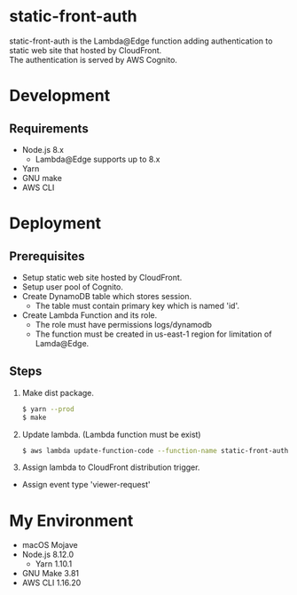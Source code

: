 static-front-auth
===

static-front-auth is the Lambda@Edge function adding authentication to static web site that hosted by CloudFront.  
The authentication is served by AWS Cognito.

# Development

## Requirements

* Node.js 8.x
  * Lambda@Edge supports up to 8.x
* Yarn
* GNU make
* AWS CLI

# Deployment

## Prerequisites

* Setup static web site hosted by CloudFront.
* Setup user pool of Cognito.
* Create DynamoDB table which stores session.
  * The table must contain primary key which is named 'id'.
* Create Lambda Function and its role.
  * The role must have permissions logs/dynamodb
  * The function must be created in us-east-1 region for limitation of Lamda@Edge.

## Steps

1. Make dist package.
   ```bash
   $ yarn --prod
   $ make
   ```

1. Update lambda. (Lambda function must be exist)
   ```bash
   $ aws lambda update-function-code --function-name static-front-auth --publish --zip-file fileb://dist/static-front-auth.zip 
   ```

1. Assign lambda to CloudFront distribution trigger.
 * Assign event type 'viewer-request'

# My Environment

* macOS Mojave
* Node.js 8.12.0
  * Yarn 1.10.1
* GNU Make 3.81
* AWS CLI 1.16.20
